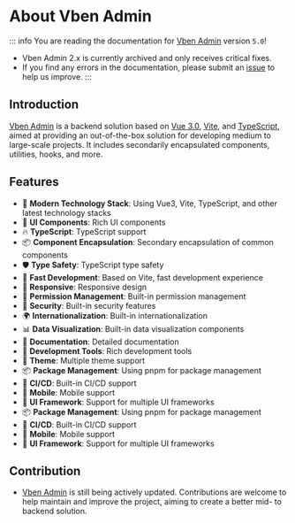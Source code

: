 # About Vben Admin

::: info You are reading the documentation for [Vben Admin](https://github.com/elgaml/vue-vben-admin) version `5.0`!

- Vben Admin 2.x is currently archived and only receives critical fixes.
- If you find any errors in the documentation, please submit an [issue](https://github.com/elgaml/vue-vben-admin/issues) to help us improve.
:::

## Introduction

[Vben Admin](https://github.com/elgaml/vue-vben-admin) is a backend solution based on [Vue 3.0](https://github.com/vuejs/core), [Vite](https://github.com/vitejs/vite), and [TypeScript](https://www.typescriptlang.org/), aimed at providing an out-of-the-box solution for developing medium to large-scale projects. It includes secondarily encapsulated components, utilities, hooks, and more.

## Features

- 🎉 **Modern Technology Stack**: Using Vue3, Vite, TypeScript, and other latest technology stacks
- 🎨 **UI Components**: Rich UI components
- 🔥 **TypeScript**: TypeScript support
- 📦 **Component Encapsulation**: Secondary encapsulation of common components
- 🛡️ **Type Safety**: TypeScript type safety
- 🚀 **Fast Development**: Based on Vite, fast development experience
- 📱 **Responsive**: Responsive design
- 🎯 **Permission Management**: Built-in permission management
- 🔐 **Security**: Built-in security features
- 🌍 **Internationalization**: Built-in internationalization
- 📊 **Data Visualization**: Built-in data visualization components
- 📝 **Documentation**: Detailed documentation
- 🔧 **Development Tools**: Rich development tools
- 🎨 **Theme**: Multiple theme support
- 📦 **Package Management**: Using pnpm for package management
- 🔄 **CI/CD**: Built-in CI/CD support
- 📱 **Mobile**: Mobile support
- 🎨 **UI Framework**: Support for multiple UI frameworks
- 📦 **Package Management**: Using pnpm for package management
- 🔄 **CI/CD**: Built-in CI/CD support
- 📱 **Mobile**: Mobile support
- 🎨 **UI Framework**: Support for multiple UI frameworks

## Contribution

- [Vben Admin](https://github.com/elgaml/vue-vben-admin) is still being actively updated. Contributions are welcome to help maintain and improve the project, aiming to create a better mid- to backend solution.
